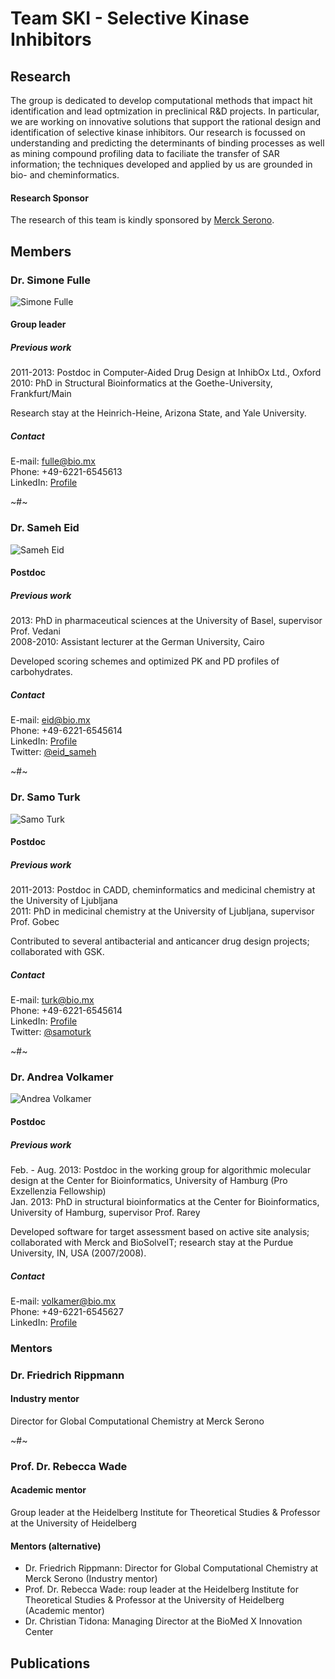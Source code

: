 # Team SKI - Selective Kinase Inhibitors
## Research
The group is dedicated to develop computational methods that impact hit identification and lead optmization in preclinical R&D projects. In particular, we are working on innovative solutions that support the rational design and identification of selective kinase inhibitors. Our research is focussed on understanding and predicting the determinants of binding processes as well as mining compound profiling data to faciliate the transfer of SAR information; the techniques developed and applied by us are grounded in bio- and cheminformatics.
#### Research Sponsor
The research of this team is kindly sponsored by [Merck Serono](http://www.merckserono.com).
## Members
### Dr. Simone Fulle
![Simone Fulle](http://media.bio.mx/teams/ski/fulle.jpg)
#### Group leader
##### Previous work
2011-2013: Postdoc in Computer-Aided Drug Design at InhibOx Ltd., Oxford  
2010: PhD in Structural Bioinformatics at the Goethe-University, Frankfurt/Main

Research stay at the Heinrich-Heine, Arizona State, and Yale University.
##### Contact
E-mail: <fulle@bio.mx>  
Phone: +49-6221-6545613  
LinkedIn: [Profile](http://www.linkedin.com/profile/view?id=79137219)  

~#~

### Dr. Sameh Eid
![Sameh Eid](http://media.bio.mx/teams/ski/eid.jpg)
#### Postdoc
##### Previous work
2013: PhD in pharmaceutical sciences at the University of Basel, supervisor Prof. Vedani  
2008-2010: Assistant lecturer at the German University, Cairo  

Developed scoring schemes and optimized PK and PD profiles of carbohydrates.  
##### Contact
E-mail: <eid@bio.mx>  
Phone: +49-6221-6545614  
LinkedIn: [Profile](http://www.linkedin.com/profile/view?id=64778620)  
Twitter: [@eid_sameh](https://twitter.com/eid_sameh)

~#~

### Dr. Samo Turk
![Samo Turk](http://media.bio.mx/teams/ski/turk.jpg)
#### Postdoc
##### Previous work
2011-2013: Postdoc in CADD, cheminformatics and medicinal chemistry at the University of Ljubljana  
2011: PhD in medicinal chemistry at the University of Ljubljana, supervisor Prof. Gobec  

Contributed to several antibacterial and anticancer drug design projects; collaborated with GSK.  
##### Contact
E-mail: <turk@bio.mx>  
Phone: +49-6221-6545614  
LinkedIn: [Profile](http://www.linkedin.com/profile/view?id=168433777)  
Twitter: [@samoturk](https://twitter.com/samoturk)  

~#~

### Dr. Andrea Volkamer
![Andrea Volkamer](http://media.bio.mx/teams/ski/volkamer.jpg)
#### Postdoc
##### Previous work
Feb. - Aug. 2013: Postdoc in the working group for algorithmic molecular design at the Center for Bioinformatics, University of Hamburg (Pro Exzellenzia Fellowship)  
Jan. 2013: PhD in structural bioinformatics at the Center for Bioinformatics, University of Hamburg, supervisor Prof. Rarey  

Developed software for target assessment based on active site analysis; collaborated with Merck and BioSolveIT; research stay at the Purdue University, IN, USA (2007/2008).  
##### Contact
E-mail: <volkamer@bio.mx>  
Phone: +49-6221-6545627  
LinkedIn: [Profile](http://www.linkedin.com/profile/view?id=237732863)  

### Mentors
### Dr. Friedrich Rippmann
#### Industry mentor
Director for Global Computational Chemistry at Merck Serono

~#~

### Prof. Dr. Rebecca Wade
#### Academic mentor
Group leader at the Heidelberg Institute for Theoretical Studies & 
Professor at the University of Heidelberg


#### Mentors (alternative)
- Dr. Friedrich Rippmann: Director for Global Computational Chemistry at Merck Serono (Industry mentor)
- Prof. Dr. Rebecca Wade: roup leader at the Heidelberg Institute for Theoretical Studies & 
Professor at the University of Heidelberg (Academic mentor)
- Dr. Christian Tidona: Managing Director at the BioMed X Innovation Center

## Publications
